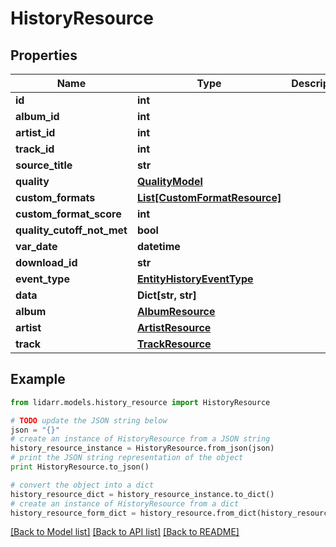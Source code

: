 # HistoryResource


## Properties
Name | Type | Description | Notes
------------ | ------------- | ------------- | -------------
**id** | **int** |  | [optional] 
**album_id** | **int** |  | [optional] 
**artist_id** | **int** |  | [optional] 
**track_id** | **int** |  | [optional] 
**source_title** | **str** |  | [optional] 
**quality** | [**QualityModel**](QualityModel.md) |  | [optional] 
**custom_formats** | [**List[CustomFormatResource]**](CustomFormatResource.md) |  | [optional] 
**custom_format_score** | **int** |  | [optional] 
**quality_cutoff_not_met** | **bool** |  | [optional] 
**var_date** | **datetime** |  | [optional] 
**download_id** | **str** |  | [optional] 
**event_type** | [**EntityHistoryEventType**](EntityHistoryEventType.md) |  | [optional] 
**data** | **Dict[str, str]** |  | [optional] 
**album** | [**AlbumResource**](AlbumResource.md) |  | [optional] 
**artist** | [**ArtistResource**](ArtistResource.md) |  | [optional] 
**track** | [**TrackResource**](TrackResource.md) |  | [optional] 

## Example

```python
from lidarr.models.history_resource import HistoryResource

# TODO update the JSON string below
json = "{}"
# create an instance of HistoryResource from a JSON string
history_resource_instance = HistoryResource.from_json(json)
# print the JSON string representation of the object
print HistoryResource.to_json()

# convert the object into a dict
history_resource_dict = history_resource_instance.to_dict()
# create an instance of HistoryResource from a dict
history_resource_form_dict = history_resource.from_dict(history_resource_dict)
```
[[Back to Model list]](../README.md#documentation-for-models) [[Back to API list]](../README.md#documentation-for-api-endpoints) [[Back to README]](../README.md)


